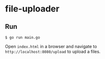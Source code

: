 # file-uploader

## Run
```
$ go run main.go
```

Open `index.html` in a browser and navigate to `http://localhost:8080/upload` to upload a files.
